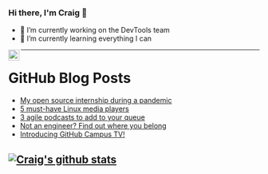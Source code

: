 ### Hi there, I'm Craig 👋

<!--
**CraigTeelFugro/CraigTeelFugro** is a ✨ _special_ ✨ repository because its `README.md` (this file) appears on your GitHub profile.

Here are some ideas to get you started:
-->

- 🔭 I’m currently working on the DevTools team
- 🌱 I’m currently learning everything I can

[<img align="left" alt="Craig Teel | LinkedIn" width="22px" src="https://cdn.jsdelivr.net/npm/simple-icons@v3/icons/linkedin.svg" />][linkedin]

---

# GitHub Blog Posts

<!-- BLOG-POST-LIST:START -->
- [My open source internship during a pandemic](https://opensource.com/article/21/2/python-pulp-internship)
- [5 must-have Linux media players](https://opensource.com/article/21/2/linux-media-players)
- [3 agile podcasts to add to your queue](https://opensource.com/article/21/2/podcasts)
- [Not an engineer? Find out where you belong](https://opensource.com/article/21/2/advice-non-technical)
- [Introducing GitHub Campus TV!](https://github.blog/2021-02-17-introducing-github-campus-tv/)
<!-- BLOG-POST-LIST:END -->

## [![Craig's github stats](https://github-readme-stats.vercel.app/api?username=craigteelfugro)](https://github.com/anuraghazra/github-readme-stats)


[linkedin]: https://linkedin.com/in/craig-teel-b8786771
